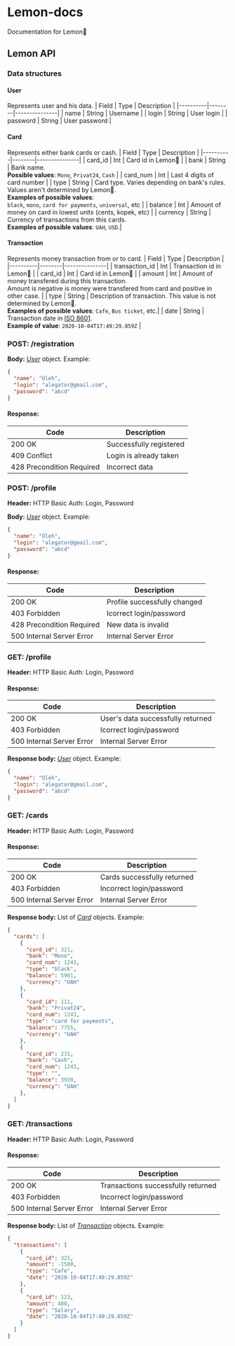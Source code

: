# Lemon-docs
Documentation for Lemon🍋

## Lemon API
### Data structures

#### User
Represents user and his data.
| Field    | Type   | Description   |
|----------|--------|---------------|
| name     | String | Username      |
| login    | String | User login    |
| password | String | User password |

#### Card
Represents either bank cards or cash.
| Field    | Type   | Description   |
|----------|--------|---------------|
| card_id  | Int    | Card id in Lemon🍋 |
| bank     | String | Bank name.<br>__Possible values__: `Mono`, `Privat24`, `Cash` |
| card_num | Int    | Last 4 digits of card number |
| type | String | Card type. Varies depending on bank's rules. Values aren't determined by Lemon🍋.<br>__Examples of possible values__:<br>`black`, `mono`, `card for payments`, `universal`, etc |
| balance | Int | Amount of money on card in lowest units (cents, kopek, etc) |
| currency | String | Currency of transactions from this cards.<br>__Examples of possible values__: `UAH`, `USD`.|

#### Transaction
Represents money transaction from or to card.
| Field    | Type   | Description   |
|----------|--------|---------------|
| transaction_id  | Int    | Transaction id in Lemon🍋 |
| card_id  | Int    | Card id in Lemon🍋 |
| amount   | Int    | Amount of money transfered during this transaction.<br>Amount is negative is money were transfered from card and positive in other case. |
| type  | String    | Description of transaction. This value is not determined by Lemon🍋.<br>__Examples of possible values__: `Cafe`, `Bus ticket`, etc.|
| date  | String    | Transaction date in [ISO 8601](https://en.wikipedia.org/wiki/ISO_8601).<br>__Example of value__: `2020-10-04T17:49:29.859Z` |

### POST: /registration
__Body:__ _[User](#user)_ object. Example:
```json
{
  "name": "Oleh",
  "login": "alegator@gmail.com",
  "password": "abcd"
}
```
#### Response:
| Code                      | Description             |
|---------------------------|-------------------------|
| 200 OK                    | Successfully registered |
| 409 Conflict              | Login is already taken  |
| 428 Precondition Required | Incorrect data          |

### POST: /profile
__Header:__ HTTP Basic Auth: Login, Password

__Body:__ _[User](#user)_ object. Example:
```json
{
  "name": "Oleh",
  "login": "alegator@gmail.com",
  "password": "abcd"
}
```
#### Response:
| Code                      | Description                  |
|---------------------------|------------------------------|
| 200 OK                    | Profile successfully changed |
| 403 Forbidden             | Icorrect login/password      |
| 428 Precondition Required | New data is invalid          |
| 500 Internal Server Error | Internal Server Error        |

### GET: /profile
__Header:__ HTTP Basic Auth: Login, Password

#### Response:
| Code                      | Description                       |
|---------------------------|-----------------------------------|
| 200 OK                    | User's data successfully returned |
| 403 Forbidden             | Icorrect login/password           |
| 500 Internal Server Error | Internal Server Error             |

__Response body:__ _[User](#user)_ object. Example:
```json
{
  "name": "Oleh",
  "login": "alegator@gmail.com",
  "password": "abcd"
}
```

### GET: /cards
__Header:__ HTTP Basic Auth: Login, Password

#### Response:
| Code                      | Description                 |
|---------------------------|-----------------------------|
| 200 OK                    | Cards successfully returned |
| 403 Forbidden             | Incorrect login/password    |
| 500 Internal Server Error | Internal Server Error       |

__Response body:__ List of _[Card](#card)_ objects. Example:
```json
{
  "cards": [
    {
      "card_id": 321,
      "bank": "Mono",
      "card_num": 1243,
      "type": "black",
      "balance": 5901,
      "currency": "UAH"
    },
    {
      "card_id": 111,
      "bank": "Privat24",
      "card_num": 1243,
      "type": "card for payments",
      "balance": 7755,
      "currency": "UAH"
    },
    {
      "card_id": 231,
      "bank": "Cash",
      "card_num": 1243,
      "type": "",
      "balance": 3920,
      "currency": "UAH"
    },
  ]
}
```
### GET: /transactions
__Header:__ HTTP Basic Auth: Login, Password

#### Response:
| Code                      | Description                        |
|---------------------------|------------------------------------|
| 200 OK                    | Transactions successfully returned |
| 403 Forbidden             | Incorrect login/password           |
| 500 Internal Server Error | Internal Server Error              |

__Response body:__ List of _[Transaction](#transaction)_ objects. Example:
```json
{
  "transactions": [
    {
      "card_id": 321,
      "amount": -1500,
      "type": "Cafe",
      "date": "2020-10-04T17:49:29.859Z"
    },
    {
      "card_id": 123,
      "amount": 400,
      "type": "Salary",
      "date": "2020-10-04T17:49:29.859Z"
    }
  ]
}
```
